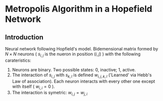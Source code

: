 # Metropolis Algorithm in a Hopefield Network

## Introduction

Neural network following Hopfield's model.
Bidemensional matrix formed by $N\times N$ neurons ( $s_{i,j}$ is the nueron in position $(i,j)$ )  with the following carateristics:

1.  Neurons are binary. Two possible states: 0, inactive; 1, active.
2.  The interaction of $s_{i,j}$ with $s_{k,l}$ is defined $w_{i,j,k,l}$ ('Learned' via Hebb's Law of association). Each neuron interacts with every other one except with itself ( $w_{i,i} = 0$ ). 
3.  The interaction is symetric: $w_{i,j} = w_{j,i}$

